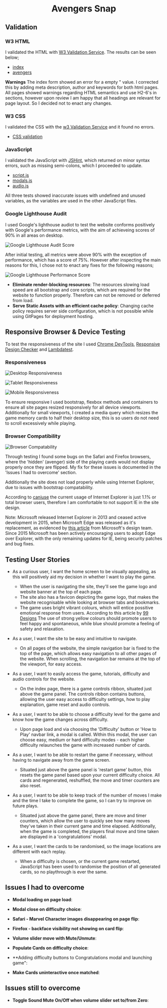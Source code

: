 # <p align="center">Avengers Snap</p>

## Validation

### W3 HTML
I validated the HTML with [W3 Validation Service](https://validator.w3.org/). The results can be seen below;
 - [index](design-resources/images/index-html-warnings.PNG)
 - [avengers](design-resources/images/avengers-html-warnings.PNG)

 **Warnings**
    The index form showed an error for a empty "<meta name=""> value. I corrected this by adding meta description, author and keywords for both html pages.
    All pages showed warnings regarding HTML semantics and use H2-6's in sections, however upon review I am happy that all headings are relevant for page layout. So I decided not to enact any changes.

### W3 CSS 
I validated the CSS with the [w3 Validation Service](https://jigsaw.w3.org/css-validator/) and it found no errors.
 - [CSS validation](design-resources/images/css-validator-result.PNG)

### JavaScript 
I validated the JavaScript with [JSHint](https://jshint.com/), which returned on minor syntax errors, such as missing semi-colons, which I proceeded to update.
 - [script.js](design-resources/images/JSHint-script-js-result.PNG)
 - [modals.js](design-resources/images/JSHint-modals-js-result.PNG)
 - [audio.js](design-resources/images/JSHint-audio-js-result.PNG)
 
 All three tests showed inaccurate issues with undefined and unused variables, as the variables are used in the other JavaScript files.

### Google Lighthouse Audit
I used Google's lighthouse audiot to test the website conforms positively with Google's performance metrics, with the aim of achieveing scores of 90% in all areas on desktop.

![Google Lighthouse Audit Score](design-resources/images/google-lighthouse-report-score.PNG)

After initial testing, all metrics were above 90% with the exception of performance, which has a score of 75%. However after inspecting the main reasons for this, I chose not to enact any fixes for the following reasons;

![Google Lighthouse Performance Score](design-resources/images/google-performance-score.PNG)

- **Eliminate render-blocking resources**: The resources slowing load speed are all bootstrap and core scripts, which are required for the website to function properly. Therefore can not be removed or deferred from load.
- **Serve Static Assets with an efficient cache policy**: Changing cache policy requires server side configuration, which is not possible while using GitPages for deployment hosting.

## Responsive Browser & Device Testing
To test the responsiveness of the site I used [Chrome DevTools](https://developers.google.com/web/tools/chrome-devtools), [Responsive Design Checker](https://www.responsivedesignchecker.com/) and [Lambdatest](https://app.lambdatest.com/).

### Responsiveness
![Desktop Responsiveness](design-resources/images/desktop-responsive-testing.PNG)

![Tablet Responsiveness](design-resources/images/tablet-responsive-testing.PNG)

![Mobile Responsiveness](design-resources/images/mobile-responsive-testing.PNG)

To ensure responsive I used bootstrap, flexbox methods and containers to ensure all site pages resized responsively for all device viewports. Additionally for small viewports, I created a media query which resizes the game memory cards to half their desktop size, this is so users do not need to scroll excessively while playing.

### Browser Compatibility
![Browser Compatability](design-resources/images/browser-responsive-testing.PNG)

Through testing I found some bugs on the Safari and Firefox browsers, where the 'hidden' (avenger) side of the playing cards would not display properly once they are flipped. My fix for these issues is documented in the 'Issues I had to overcome' section.

Additionally the site does not load properly while using Internet Explorer, due to issues with bootstrap compatability.

According to [caniuse](https://caniuse.com/usage-table) the current usage of Internet Explorer is just 1.1% or total browser users, therefore I am comfortable to not support IE in the site design.

Note: Microsoft released Internet Explorer in 2013 and ceased active development in 2015, when Microsoft Edge was released as it's replacement, as evidenced by [this article](https://techcommunity.microsoft.com/t5/windows-it-pro-blog/the-perils-of-using-internet-explorer-as-your-default-browser/ba-p/331732) from Microsoft's design team. Since 2015 Microsoft has been actively encouraging users to adopt Edge over Explorer, with the only remaining updates for IE, being security patches and bug fixes.

## Testing User Stories
 - As a curious user, I want the home screen to be visually appealing, as this will positively aid my decision in whether I want to play the game. 
    - When the user is navigating the site, they'll see the game logo and website banner at the top of each page.
    - The site also has a favicon depicting the game logo, that makes the website recognisable while looking at browser tabs and bookmarks.
    - The game uses bright vibrant colours, which will entice possitive emotional response from users. According to this article by [99 Designs](https://99designs.co.uk/blog/tips/how-color-impacts-emotions-and-behaviors/) The use of strong yellow colours should promote users to feel happy and spontaneous, while blue should promote a feeling of safety and relaxation.

 - As a user, I want the site to be easy and intuitive to navigate.
    - On all pages of the website, the simple navigation bar is fixed to the top of the page, which allows easy navigation to all other pages of the website. When scrolling, the navigation bar remains at the top of the viewport, for easy access.

 - As a user, I want to easily access the game, tutorials, difficulty and audio controls for the website.
    - On the index page, there is a game controls ribbon, situated just above the game panel. The controls ribbon contains buttons, allowing the user easy access to difficulty settings, how to play explanation, game reset and audio controls.

 - As a user, I want to be able to choose a difficulty level for the game and know how the game changes across difficulty.
    - Upon page load and via choosing the 'Difficulty' button or 'How to Play' navbar link, a modal is called. Within this modal, the user can choose easy, medium or hard difficulty modes - each higher difficulty relaunches the game with increased number of cards.

 - As a user, I want to be able to restart the game if necessary, without having to navigate away from the game screen.
    - Situated just above the game panel is 'restart game' button, this resets the game panel based upon your current difficulty choice. All cards and regenerated, reshuffled, the move and timer counters are also reset.

 - As a user, I want to be able to keep track of the number of moves I make and the time I take to complete the game, so I can try to improve on future plays.
    - Situated just above the game panel, there are move and timer counters, which allow the user to quickly see how many moves they've taken in their current game and time elapsed. Additionally, when the game is completed, the players final move and time taken are displayed in a 'congratulations' modal.
 
 - As a user, I want the cards to be randomised, so the image locations are different with each replay. 
    - When a difficulty is chosen, or the current game restarted, JavaScript has been used to randomise the position of all generated cards, so no playthrough is ever the same.


## Issues I had to overcome

- **Modal loading on page load**:

- **Modal close on difficulty choice**:

- **Safari - Marvel Character images disappearing on page flip**:

- **Firefox - backface visibility not showing on card flip**:

- **Volume slider move with Mute/Unmute**:

- **Populate Cards on difficulty choice**:

- **Adding difficulty buttons to Congratulations modal and launching game":

- **Make Cards uninteractive once matched**:

## Issues still to overcome

- **Toggle Sound Mute On/Off when volume slider set to/from Zero**: